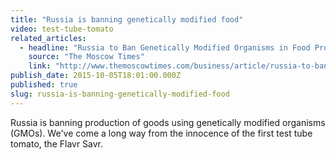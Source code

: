 ```yaml
---
title: "Russia is banning genetically modified food"
video: test-tube-tomato
related_articles:
  - headline: "Russia to Ban Genetically Modified Organisms in Food Production"
    source: "The Moscow Times"
    link: "http://www.themoscowtimes.com/business/article/russia-to-ban-genetically-modified-organisms-in-food-production/531823.html"
publish_date: 2015-10-05T18:01:00.000Z
published: true
slug: russia-is-banning-genetically-modified-food
---
```

Russia is banning production of goods using genetically modified organisms (GMOs). We've come a long way from the innocence of the first test tube tomato, the Flavr Savr.


